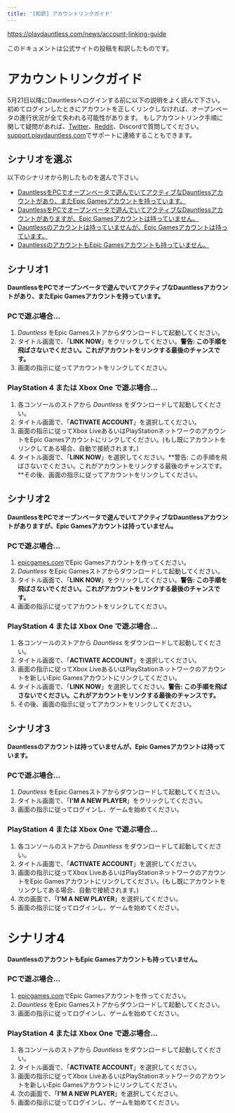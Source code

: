 ```yaml
---
title: '[和訳] アカウントリンクガイド'
---
```

<https://playdauntless.com/news/account-linking-guide>

このドキュメントは公式サイトの投稿を和訳したものです。

# アカウントリンクガイド

5月21日以降にDauntlessへログインする前に以下の説明をよく読んで下さい。
初めてログインしたときにアカウントを正しくリンクしなければ、オープンベータの進行状況が全て失われる可能性があります。
もしアカウントリンク手順に関して疑問があれば、[Twitter](https://twitter.com/playdauntless)、[Reddit](https://reddit.com/r/dauntless)、Discordで質問してください。
[support.playdauntless.com](https://support.playdauntless.com)でサポートに連絡することもできます。

## シナリオを選ぶ

以下のシナリオから則したものを選んで下さい。

* [DauntlessをPCでオープンベータで遊んでいてアクティブなDauntlessアカウントがあり、またEpic Gamesアカウントを持っています。](#シナリオ1)
* [DauntlessをPCでオープンベータで遊んでいてアクティブなDauntlessアカウントがありますが、Epic Gamesアカウントは持っていません。](#シナリオ2)
* [Dauntlessのアカウントは持っていませんが、Epic Gamesアカウントは持っています。](#シナリオ3)
* [DauntlessのアカウントもEpic Gamesアカウントも持っていません。](#シナリオ4)

## シナリオ1

**DauntlessをPCでオープンベータで遊んでいてアクティブなDauntlessアカウントがあり、またEpic Gamesアカウントを持っています。**

### PCで遊ぶ場合…
1. _Dauntless_ をEpic Gamesストアからダウンロードして起動してください。
2. タイトル画面で、「**LINK NOW**」をクリックしてください。**警告: この手順を飛ばさないでください。これがアカウントをリンクする最後のチャンスです。**
3. 画面の指示に従ってアカウントをリンクしてください。

### PlayStation 4 または Xbox One で遊ぶ場合…
1. 各コンソールのストアから _Dauntless_ をダウンロードして起動してください。
2. タイトル画面で、「**ACTIVATE ACCOUNT**」を選択してください。
3. 画面の指示に従ってXbox LiveあるいはPlayStationネットワークのアカウントをEpic Gamesアカウントにリンクしてください。(もし既にアカウントをリンクしてある場合、自動で接続されます。)
4. タイトル画面で、「**LINK NOW**」を選択してください。**警告: この手順を飛ばさないでください。これがアカウントをリンクする最後のチャンスです。**その後、画面の指示に従ってアカウントをリンクしてください。

## シナリオ2
**DauntlessをPCでオープンベータで遊んでいてアクティブなDauntlessアカウントがありますが、Epic Gamesアカウントは持っていません。**

### PCで遊ぶ場合…
1. [epicgames.com](https://epicgames.com)でEpic Gamesアカウントを作ってください。
2. _Dauntless_ をEpic Gamesストアからダウンロードして起動してください。
3. タイトル画面で、「**LINK NOW**」をクリックしてください。**警告: この手順を飛ばさないでください。これがアカウントをリンクする最後のチャンスです。**
4. 画面の指示に従ってアカウントをリンクしてください。

### PlayStation 4 または Xbox One で遊ぶ場合…
1. 各コンソールのストアから _Dauntless_ をダウンロードして起動してください。
2. タイトル画面で、「**ACTIVATE ACCOUNT**」を選択してください。
3. 画面の指示に従ってXbox LiveあるいはPlayStationネットワークのアカウントを新しいEpic Gamesアカウントにリンクしてください。
4. タイトル画面で、「**LINK NOW**」を選択してください。**警告: この手順を飛ばさないでください。これがアカウントをリンクする最後のチャンスです。**
5. その後、画面の指示に従ってアカウントをリンクしてください。

## シナリオ3
**Dauntlessのアカウントは持っていませんが、Epic Gamesアカウントは持っています。**

### PCで遊ぶ場合…
1. _Dauntless_ をEpic Gamesストアからダウンロードして起動してください。
2. タイトル画面で、「**I'M A NEW PLAYER**」をクリックしてください。
3. 画面の指示に従ってログインし、ゲームを始めてください。

### PlayStation 4 または Xbox One で遊ぶ場合…
1. 各コンソールのストアから _Dauntless_ をダウンロードして起動してください。
2. タイトル画面で、「**ACTIVATE ACCOUNT**」を選択してください。
3. 画面の指示に従ってXbox LiveあるいはPlayStationネットワークのアカウントをEpic Gamesアカウントにリンクしてください。(もし既にアカウントをリンクしてある場合、自動で接続されます。)
4. 次の画面で、「**I'M A NEW PLAYER**」を選択してください。
5. 画面の指示に従ってログインし、ゲームを始めてください。

# シナリオ4
**DauntlessのアカウントもEpic Gamesアカウントも持っていません。**

### PCで遊ぶ場合…
1. [epicgames.com](https://epicgames.com)でEpic Gamesアカウントを作ってください。
2. _Dauntless_ をEpic Gamesストアからダウンロードして起動してください。
3. 画面の指示に従ってログインし、ゲームを始めてください。

### PlayStation 4 または Xbox One で遊ぶ場合…
1. 各コンソールのストアから _Dauntless_ をダウンロードして起動してください。
2. タイトル画面で、「**ACTIVATE ACCOUNT**」を選択してください。
3. 画面の指示に従ってXbox LiveあるいはPlayStationネットワークのアカウントを新しいEpic Gamesアカウントにリンクしてください。
4. 次の画面で、「**I'M A NEW PLAYER**」を選択してください。
5. 画面の指示に従ってログインし、ゲームを始めてください。
